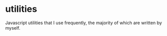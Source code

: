 utilities
=========

Javascript utilities that I use frequently, the majority of which are written by myself.
